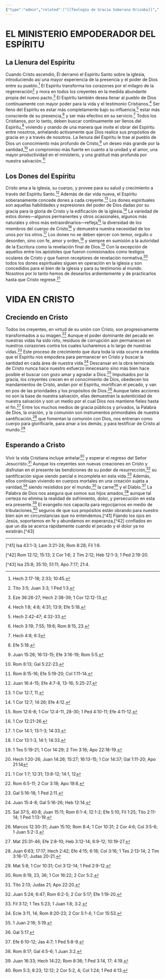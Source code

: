 ```yaml
---
{"type":"admin","related":["[[Teología de Gracia Soberana Orizaba]]","[[Gracia Soberana Orizaba]]","[[Nosotros creemos]]"],"dg-publish":true,"permalink":"/programas-y-ministerios/gracia-soberana-orizaba/identidad-y-teologia/el-ministerio-empoderador-del-espiritu-santo/","dgPassFrontmatter":true}
---
```


# EL MINISTERIO EMPODERADOR DEL ESPÍRITU

## La Llenura del Espíritu

Cuando Cristo ascendió, Él derramó el Espíritu Santo sobre la iglesia, introduciendo así una mayor experiencia de la presencia y el poder de Dios entre su pueblo.[^1] El Espíritu transforma los corazones por el milagro de la regeneración[^2] y mora en todos los creyentes en la medida abundante propia del nuevo pacto.[^3] El Espíritu también desea llenar al pueblo de Dios continuamente con mayor poder para la vida y el testimonio Cristianos.[^4] Ser lleno del Espíritu es estar más completamente bajo su influencia,[^5] estar más consciente de su presencia,[^6] y ser más efectivo en su servicio.[^7] Todos los Cristianos, por lo tanto, deben buscar continuamente ser llenos del Espíritu,[^8] viviendo y orando de una manera que invite el obrar del Espíritu entre nosotros, anhelando activamente que Dios realice sus propósitos de gracia en y a través de nosotros. La llenura del Espíritu le trae al pueblo de Dios un conocimiento más profundo de Cristo,[^9] un deseo más grande por la santidad,[^10] un compromiso más fuerte en cuanto a la unidad y el amor, una mayor productividad en el ministerio, y una gratitud más profunda por nuestra salvación.[^11]

## Los Dones del Espíritu

Cristo ama a la iglesia, su cuerpo, y provee para su salud y crecimiento a través del Espíritu Santo.[^12] Además de dar vida nueva, el Espíritu soberanamente concede dones a cada creyente.[^13] Los dones espirituales son aquellas habilidades y expresiones del poder de Dios dadas por su gracia para la gloria de Cristo y la edificación de la iglesia.[^14] La variedad de estos dones—algunos permanentes y otros ocasionales, algunos más naturales y otros más extraordinarios—refleja[^15] la diversidad de los miembros del cuerpo de Cristo[^16] y demuestra nuestra necesidad de los unos por los otros.[^17] Los dones no se deben ejercer con temor, orgullo o desorden, sino con fe, amor y orden,[^18] y siempre en sumisión a la autoridad de la Escritura como la revelación final de Dios.[^19] Con la excepción de aquellos entre los apóstoles que fueron comisionados como testigos oculares de Cristo y que fueron receptores de revelación normativa,[^20] todos los dones espirituales siguen en operación en la iglesia y son concedidos para el bien de la iglesia y para su testimonio al mundo. Nosotros por lo tanto hemos de desearlos ardientemente y de practicarlos hasta que Cristo regrese.[^21]  

# VIDA EN CRISTO

## Creciendo en Cristo

Todos los creyentes, en virtud de su unión con Cristo, son progresivamente transformados a su imagen.[^22] Aunque el poder dominante del pecado en nuestras vidas ha sido roto, residuos de corrupción aún permanecen en nuestros corazones contra los cuales lucharemos a lo largo de nuestras vidas.[^23] Este proceso de crecimiento que dura toda la vida ocurre a medida que el Espíritu nos empodera para permanecer en Cristo y buscar la santidad en cada área de nuestra vida.[^24] Descansar en la obra terminada de Cristo nunca hace nuestro esfuerzo innecesario sino más bien hace posible el buscar con gozo amar y agradar a Dios.[^25] Impulsados por la gracia, los creyentes crecen en el conocimiento de Dios, obedecen los mandamientos de Cristo, andan por el Espíritu, mortifican el pecado, y van en pos de las prioridades y los propósitos de Dios.[^26] Aunque tales acciones no son la base de nuestra salvación, ellas demuestran la autenticidad de nuestra salvación y son un medio por el cual Dios nos mantiene fieles hasta el fin.[^27] Entre los muchos medios de gracia públicos y privados, la Palabra de Dios, la oración, y la comunión son instrumentos primordiales de nuestra santificación,[^28] que fomentan la comunión con Dios, nos entrenan como cuerpo para glorificarle, para amar a los demás, y para testificar de Cristo al mundo.[^29]

## Esperando a Cristo

Vivir la vida Cristiana incluye anhelar[^30] y esperar el regreso del Señor Jesucristo.[^31] Aunque los creyentes son nuevas creaciones en Cristo y disfrutan en el presente las bendiciones de su poder de resurrección,[^32] su santificación sigue siendo parcial e incompleta en esta vida.[^33] Además, ellos continúan viviendo en cuerpos mortales en una creación sujeta a vanidad,[^34] siendo resistidos por el mundo,[^35] la carne[^36] y el Diablo.[^37] La Palabra de Dios nos asegura que somos sus hijos amados,[^38] aunque tal certeza no elimina la realidad de sufrimiento, dolor, y persecución en esta era presente.[^39] El evangelio nos capacita para regocijarnos en medio de tribulaciones,[^40] seguros de que sus propósitos están obrando para nuestro bien aún en circunstancias que no entendemos.[^41] Fijando los ojos en Jesús, soportamos en fe y abundamos en esperanza,[^42] confiados en que un día se acerca rápidamente cuando el pecado y el dolor ya no existirán.[^43]

  

---

[^1]: Hech 2:17-18; 2:33; 10:45.

[^2]: Tito 3:5; Juan 3:3; 1 Ped 1:3.

[^3]: Eze 36:26-27; Hech 2:38-39; 1 Cor 12:12-13.

[^4]: Hech 1:8; 4:8; 4:31; 13:9; Efe 5:18.

[^5]: Hech 2:42-47; 4:32-33.

[^6]: Hech 3:19; 7:55; 19:6; Rom 8:15, 23.

[^7]: Hech 4:8; 6:3

[^8]: Efe 5:18.

[^9]: Juan 15:26; 16:13-15; Efe 3:16-19; Rom 5:5.

[^10]: Rom 8:13; Gal 5:22-23.

[^11]: Rom 8:15-16; Efe 5:19-20; Col 1:11-14.

[^12]: Juan 16:4-15; Efe 4:7-8, 13-16; 5:25-27.

[^13]: 1 Cor 12:7, 11.

[^14]: 1 Cor 12:7; 14:26; Efe 4:12.

[^15]: Rom 12:6-8; 1 Cor 12:4-11, 28-30; 1 Ped 4:10-11; Efe 4:11-12.

[^16]: 1 Cor 12:21-26.

[^17]: 1 Cor 14:1; 13:1-3; 14:33.

[^18]: 1 Cor 13:1-3, 14:1; 14:33.

[^19]: 1 Tes 5:19-21; 1 Cor 14:29; 2 Tim 3:16; Apo 22:18-19.

[^20]: Hech 1:20-26; Juan 14:26; 15:27; 16:13-15; 1 Cor 14:37; Gal 1:11-20; Apo 21:14

[^21]: 1 Cor 1:7; 12:31; 13:8-12; 14:1, 12

[^22]: Rom 6:5-11; 2 Cor 3:18; Apo 19:8.

[^23]: Gal 5:16-18; 1 Ped 2:11.

[^24]: Juan 15:4-8; Gal 5:16-26; Heb 12:14.

[^25]: Sal 37:5, 40:8; Juan 15:11; Rom 6:1-4; 12:1-2; Efe 5:10; Fil 1:25; Tito 2:11-14; 1 Ped 1:13-19.

[^26]: Marcos 12:30-31; Juan 15:10; Rom 8:4; 1 Cor 10:31; 2 Cor 4:6; Col 3:5-6; 1 Juan 5:2-3.

[^27]: Mat 25:31-46; Efe 2:8-10; Heb 3:12-14; 6:9-12; 10:19-27.

[^28]: Juan 6:63; 17:17; Hech 2:42; Efe 4:15; 6:18; Col 3:16; 1 Tes 2:13-14; 2 Tim 3:16-17; Judas 20-21.

[^29]: Mat 5:8; 1 Cor 10:31; Col 3:12-14; 1 Ped 2:9-12.

[^30]: Rom 8:19, 23, 36; 1 Cor 16:22; 2 Cor 5:2.

[^31]: Tito 2:13; Judas 21; Apo 22:20.

[^32]: Juan 5:24; 6:47; Rom 6:2-5; 2 Cor 5:17; Efe 1:19-20.

[^33]: Fil 3:12; 1 Tes 5:23; 1 Juan 1:8; 3:2.

[^34]: Ecle 3:11, 14; Rom 8:20-23; 2 Cor 5:1-4; 1 Cor 15:53.

[^35]: 1 Juan 2:16; 5:19.

[^36]: Gal 5:17.

[^37]: Efe 6:10-12; Jas 4:7; 1 Ped 5:8-9.

[^38]: Rom 8:17; Gal 4:5-6; 1 Juan 3:2.

[^39]: Juan 16:33; Hech 14:22; Rom 8:36; 1 Ped 3:14, 17; 4:19.

[^40]: Rom 5:3; 8:23; 12:12; 2 Cor 5:2, 4; Col 1:24; 1 Ped 4:13.

[^41] Isa 43:1-3; Lam 3:21-24; Rom 8:28; Fil 1:6.

[^42] Rom 12:12; 15:13; 2 Cor 1:6; 2 Tim 2:12; Heb 12:1-3; 1 Ped 2:19-20.

[^43] Isa 25:8; 35:10; 51:11; Apo 7:17; 21:4.